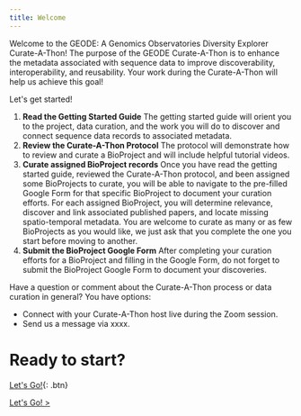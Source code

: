 ```yaml
---
title: Welcome
---
```


Welcome to the GEODE: A Genomics Observatories Diversity Explorer Curate-A-Thon! The purpose of the GEODE Curate-A-Thon is to enhance the metadata associated with sequence data to improve discoverability, interoperability, and reusability. Your work during the Curate-A-Thon will help us achieve this goal!

Let's get started!

1. **Read the Getting Started Guide** The getting started guide will orient you to the project, data curation, and the work you will do to discover and connect sequence data records to associated metadata.
2. **Review the Curate-A-Thon Protocol** The protocol will demonstrate how to review and curate a BioProject and will include helpful tutorial videos.
3. **Curate assigned BioProject records** Once you have read the getting started guide, reviewed the Curate-A-Thon protocol, and been assigned some BioProjects to curate, you will be able to navigate to the pre-filled Google Form for that specific BioProject to document your curation efforts. For each assigned BioProject, you will determine relevance, discover and link associated published papers, and locate missing spatio-temporal metadata. You are welcome to curate as many or as few BioProjects as you would like, we just ask that you complete the one you start before moving to another.
4. **Submit the BioProject Google Form** After completing your curation efforts for a BioProject and filling in the Google Form, do not forget to submit the BioProject Google Form to document your discoveries.

Have a question or comment about the Curate-A-Thon process or data curation in general? You have options:
- Connect with your Curate-A-Thon host live during the Zoom session.
- Send us a message via xxxx.

# Ready to start?

[Let's Go!](http://www.google.com){: .btn}


<div class="flex-contianer">
     <a class="button button-primary" href="/CURATED/modules/module-t"> Let's Go! ></a>
</div>
